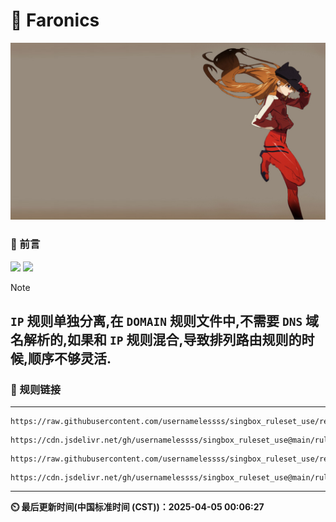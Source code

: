 
# 🧸 Faronics
![](https://raw.githubusercontent.com/usernamelessss/picture-bed/main/images/202504042256831.jpg)
### 📣 前言
![](https://shields.io/badge/-移除重复规则-ff69b4) ![](https://shields.io/badge/-IP&nbsp;规则单独存放不与&nbsp;DOMAIN&nbsp;等混合-green)
> [!NOTE]
**`IP` 规则单独分离,在 `DOMAIN` 规则文件中,不需要 `DNS` 域名解析的,如果和 `IP` 规则混合,导致排列路由规则的时候,顺序不够灵活.**
---

###  🔗 规则链接
---

```url
https://raw.githubusercontent.com/usernamelessss/singbox_ruleset_use/refs/heads/main/rule/Faronics/Faronics_No_IP.json
```

```url
https://cdn.jsdelivr.net/gh/usernamelessss/singbox_ruleset_use@main/rule/Faronics/Faronics_No_IP.json
```

```url
https://raw.githubusercontent.com/usernamelessss/singbox_ruleset_use/refs/heads/main/rule/Faronics/Faronics_No_IP.srs
```

```url
https://cdn.jsdelivr.net/gh/usernamelessss/singbox_ruleset_use@main/rule/Faronics/Faronics_No_IP.srs
```

---
**⏲️ 最后更新时间(中国标准时间 (CST))：2025-04-05 00:06:27**